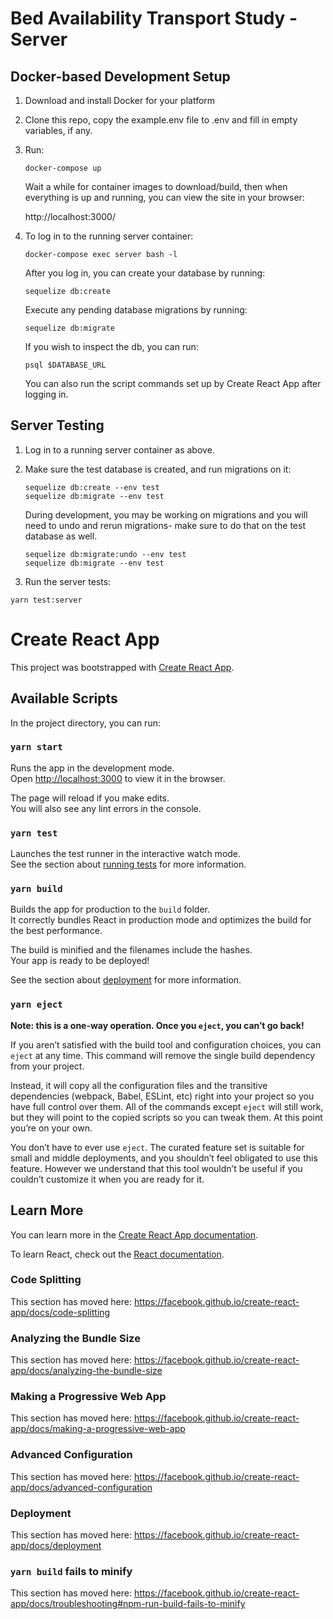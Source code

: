 # Bed Availability Transport Study - Server

## Docker-based Development Setup

1. Download and install Docker for your platform

2. Clone this repo, copy the example.env file to .env and fill in empty variables, if any.

3. Run:

   ```
   docker-compose up
   ```

   Wait a while for container images to download/build, then when everything is up
   and running, you can view the site in your browser:

   http://localhost:3000/

4. To log in to the running server container:

   ```
   docker-compose exec server bash -l
   ```

   After you log in, you can create your database by running:

   ```
   sequelize db:create
   ```

   Execute any pending database migrations by running:

   ```
   sequelize db:migrate
   ```

   If you wish to inspect the db, you can run:

   ```
   psql $DATABASE_URL
   ```

   You can also run the script commands set up by Create React App after logging in.

## Server Testing

1. Log in to a running server container as above.

2. Make sure the test database is created, and run migrations on it:

    ```
    sequelize db:create --env test
    sequelize db:migrate --env test
    ```

   During development, you may be working on migrations and you will need to undo and rerun
   migrations- make sure to do that on the test database as well.

   ```
   sequelize db:migrate:undo --env test
   sequelize db:migrate --env test
   ```

3. Run the server tests:

```
yarn test:server
```


# Create React App

This project was bootstrapped with [Create React App](https://github.com/facebook/create-react-app).

## Available Scripts

In the project directory, you can run:

### `yarn start`

Runs the app in the development mode.<br />
Open [http://localhost:3000](http://localhost:3000) to view it in the browser.

The page will reload if you make edits.<br />
You will also see any lint errors in the console.

### `yarn test`

Launches the test runner in the interactive watch mode.<br />
See the section about [running tests](https://facebook.github.io/create-react-app/docs/running-tests) for more information.

### `yarn build`

Builds the app for production to the `build` folder.<br />
It correctly bundles React in production mode and optimizes the build for the best performance.

The build is minified and the filenames include the hashes.<br />
Your app is ready to be deployed!

See the section about [deployment](https://facebook.github.io/create-react-app/docs/deployment) for more information.

### `yarn eject`

**Note: this is a one-way operation. Once you `eject`, you can’t go back!**

If you aren’t satisfied with the build tool and configuration choices, you can `eject` at any time. This command will remove the single build dependency from your project.

Instead, it will copy all the configuration files and the transitive dependencies (webpack, Babel, ESLint, etc) right into your project so you have full control over them. All of the commands except `eject` will still work, but they will point to the copied scripts so you can tweak them. At this point you’re on your own.

You don’t have to ever use `eject`. The curated feature set is suitable for small and middle deployments, and you shouldn’t feel obligated to use this feature. However we understand that this tool wouldn’t be useful if you couldn’t customize it when you are ready for it.

## Learn More

You can learn more in the [Create React App documentation](https://facebook.github.io/create-react-app/docs/getting-started).

To learn React, check out the [React documentation](https://reactjs.org/).

### Code Splitting

This section has moved here: https://facebook.github.io/create-react-app/docs/code-splitting

### Analyzing the Bundle Size

This section has moved here: https://facebook.github.io/create-react-app/docs/analyzing-the-bundle-size

### Making a Progressive Web App

This section has moved here: https://facebook.github.io/create-react-app/docs/making-a-progressive-web-app

### Advanced Configuration

This section has moved here: https://facebook.github.io/create-react-app/docs/advanced-configuration

### Deployment

This section has moved here: https://facebook.github.io/create-react-app/docs/deployment

### `yarn build` fails to minify

This section has moved here: https://facebook.github.io/create-react-app/docs/troubleshooting#npm-run-build-fails-to-minify
